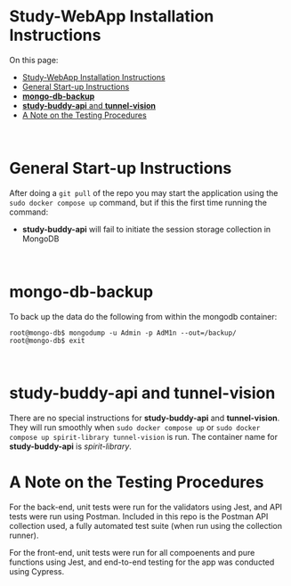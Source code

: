 # Study-WebApp Installation Instructions

On this page:

- [Study-WebApp Installation Instructions](#study-webapp-installation-instructions)
- [General Start-up Instructions](#general-start-up-instructions)
- [**mongo-db-backup**](#mongo-db-backup)
- [**study-buddy-api** and **tunnel-vision**](#study-buddy-api-and-tunnel-vision)
- [A Note on the Testing Procedures](#a-note-on-the-testing-procedures)

<br />


# General Start-up Instructions
After doing a `git pull` of the repo you may start the application using the `sudo docker compose up` command, but if this the first time running the command:

- **study-buddy-api** will fail to initiate the session storage collection in MongoDB

<br />


# **mongo-db-backup**

To back up the data do the following from within the mongodb container:
``` Shell Script
root@mongo-db$ mongodump -u Admin -p AdM1n --out=/backup/
root@mongo-db$ exit
```

<br />

# **study-buddy-api** and **tunnel-vision**

There are no special instructions for **study-buddy-api** and **tunnel-vision**. They will run smoothly when `sudo docker compose up` or `sudo docker compose up spirit-library tunnel-vision` is run. The container name for **study-buddy-api** is *spirit-library*.

# A Note on the Testing Procedures
For the back-end, unit tests were run for the validators using Jest, and API tests were run using Postman.  Included in this repo is the Postman API collection used, a fully automated test suite (when run using the collection runner).

For the front-end, unit tests were run for all compoenents and pure functions using Jest, and end-to-end testing for the app was conducted using Cypress.

